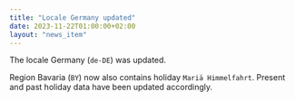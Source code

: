 ```yaml
---
title: "Locale Germany updated"
date: 2023-11-22T01:00:00+02:00
layout: "news_item"
---
```


The locale Germany (`de-DE`) was updated.
<!--more-->

Region Bavaria (`BY`) now also contains holiday `Mariä Himmelfahrt`.
Present and past holiday data have been updated accordingly.
